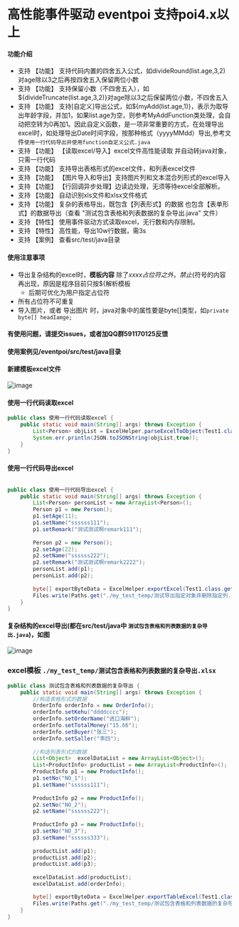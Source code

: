 # 高性能事件驱动  eventpoi 支持poi4.x以上

#### 功能介绍
- 支持 【功能】 支持代码内置的四舍五入公式，如divideRound(list.age,3,2)对age除以3之后再按四舍五入保留两位小数
- 支持 【功能】 支持保留小数（不四舍五入），如${divideTruncate(list.age,3,2)}对age除以3之后保留两位小数，不四舍五入
- 支持 【功能】 支持[自定义]导出公式，如${myAdd(list.age,1)}，表示为取导出年龄字段，并加1，如果list.age为空，则参考MyAddFunction类处理，会自动把空转为0再加1。因此自定义函数，是一项非常重要的方式，在处理导出excel时，如处理导出Date时间字段，按那种格式（yyyyMMdd）导出,参考文件```使用一行代码导出并使用function自定义公式.java```
- 支持 【功能】 【读取excel/导入】excel文件高性能读取 并自动转java对象，只需一行代码
- 支持 【功能】 支持导出表格形式的excel文件，和列表excel文件
- 支持 【功能】 【图片导入和导出】支持图片列和文本混合列形式的excel导入
- 支持 【功能】 【行回调异步处理】边读边处理，无须等待excel全部解析。
- 支持 【功能】 自动识别xls文件和xlsx文件格式
- 支持 【功能】 复杂的表格导出，既包含【列表形式】的数据 也包含【表单形式】的数据导出（查看 "测试包含表格和列表数据的复杂导出.java"  文件）
- 支持 【特性】 使用事件驱动方式读取excel，无行数和内存限制。
- 支持 【特性】 高性能，导出10w行数据，需3s
- 支持 【案例】 查看src/test/java目录

#### 使用注意事项
- 导出复杂结构的excel时，**模板内容** 除了${xxxx}占位符之外，禁止${符号的内容再出现，原因是程序目前只按${解析模板
   - 后期可优化为用户指定占位符
- 所有占位符不可重复
- 导入图片，或者 导出图片 时，java对象中的属性要是byte[]类型，如``` private byte[] headIamge; ```

#### 有使用问题，请提交issues，或者加QQ群591170125反馈

#### 使用案例见/eventpoi/src/test/java目录
#### 新建模板excel文件
![image](https://github.com/beijing-penguin/excel-eventpoi/assets/10703753/68387ba8-d08b-4812-9e77-39095537468c)


#### 使用一行代码读取excel
```java
public class 使用一行代码读取excel {
    public static void main(String[] args) throws Exception {
        List<Person> objList = ExcelHelper.parseExcelToObject(Test1.class.getResourceAsStream("demo1.xlsx"), Test1.class.getResourceAsStream("demo1Templete.xlsx"), Person.class);
        System.err.println(JSON.toJSONString(objList,true));
    }
}
```

#### 使用一行代码导出excel
```java

public class 使用一行代码导出excel {
    public static void main(String[] args) throws Exception {
        List<Person> personList = new ArrayList<Person>();
        Person p1 = new Person();
        p1.setAge(11);
        p1.setName("ssssss111");
        p1.setRemark("测试测试啊remark111");
        
        Person p2 = new Person();
        p2.setAge(22);
        p2.setName("ssssss222");
        p2.setRemark("测试测试啊remark2222");
        personList.add(p1);
        personList.add(p2);
        
        byte[] exportByteData = ExcelHelper.exportExcel(Test1.class.getResourceAsStream("demo1Templete.xlsx"), personList, "${salary}");
        Files.write(Paths.get("./my_test_temp/测试导出指定对象并删除指定列.xlsx"), exportByteData);
    }
}

```
#### 复杂结构的excel导出(都在src/test/java中 ` 测试包含表格和列表数据的复杂导出.java `)，如图
![image](https://github.com/beijing-penguin/excel-eventpoi/assets/10703753/13f0bed3-e7b0-4b02-96a7-84b897db4bda)

### excel模板 ` ./my_test_temp/测试包含表格和列表数据的复杂导出.xlsx `
```java
public class 测试包含表格和列表数据的复杂导出 {
    public static void main(String[] args) throws Exception {
    	//构造表格形式的数据
    	OrderInfo orderInfo = new OrderInfo();
    	orderInfo.setKehu("ddddcccc");
    	orderInfo.setOrderName("进口海鲜");
    	orderInfo.setTotalMoney("15.66");
    	orderInfo.setBuyer("张三");
    	orderInfo.setSaller("李四");
    	
    	//构造列表形式的数据
        List<Object>  excelDataList = new ArrayList<Object>();
        List<ProductInfo> productList = new ArrayList<ProductInfo>();
        ProductInfo p1 = new ProductInfo();
        p1.setNo("NO_1");
        p1.setName("ssssss111");
        
        ProductInfo p2 = new ProductInfo();
        p2.setNo("NO_2");
        p2.setName("ssssss222");
        
        ProductInfo p3 = new ProductInfo();
        p3.setNo("NO_3");
        p3.setName("ssssss333");
        
        productList.add(p1);
        productList.add(p2);
        productList.add(p3);
        
        excelDataList.add(productList);
        excelDataList.add(orderInfo);

        byte[] exportByteData = ExcelHelper.exportTableExcel(Test1.class.getResourceAsStream("订单_templete.xlsx"), excelDataList);
        Files.write(Paths.get("./my_test_temp/测试包含表格和列表数据的复杂导出.xlsx"), exportByteData);
    }
}

```
